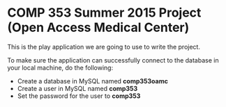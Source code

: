 COMP 353 Summer 2015 Project (Open Access Medical Center)
=========================================================

This is the play application we are going to use to write the project.

To make sure the application can successfully connect to the database
in your local machine, do the following:

* Create a database in MySQL named **comp353oamc**
* Create a user in MySQL named **comp353**
* Set the password for the user to **comp353**


